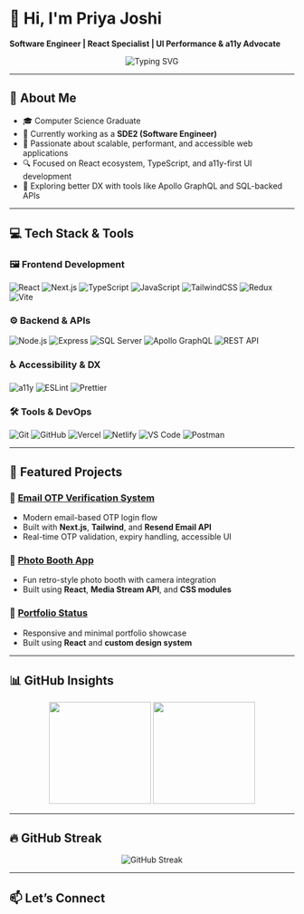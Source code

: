 # 👋 Hi, I'm Priya Joshi  
**Software Engineer | React Specialist | UI Performance & a11y Advocate**

<div align="center">
  <img src="https://readme-typing-svg.herokuapp.com?font=Fira+Code&pause=1000&color=54A6FF&center=true&vCenter=true&width=435&lines=Software+Engineer;React+Specialist;TypeScript+Advocate;a11y+Accessibility+Focused;Performance+Optimized+UI+Lover" alt="Typing SVG" />
</div>

---

## 🚀 About Me

- 🎓 Computer Science Graduate  
- 💼 Currently working as a **SDE2 (Software Engineer)**  
- 🧠 Passionate about scalable, performant, and accessible web applications  
- 🔍 Focused on React ecosystem, TypeScript, and a11y-first UI development  
- 🧩 Exploring better DX with tools like Apollo GraphQL and SQL-backed APIs  

---

## 💻 Tech Stack & Tools

### 🖼️ Frontend Development
![React](https://img.shields.io/badge/React-20232A?style=for-the-badge&logo=react&logoColor=61DAFB)
![Next.js](https://img.shields.io/badge/Next.js-black?style=for-the-badge&logo=next.js)
![TypeScript](https://img.shields.io/badge/TypeScript-007ACC?style=for-the-badge&logo=typescript)
![JavaScript](https://img.shields.io/badge/JavaScript-F7DF1E?style=for-the-badge&logo=javascript)
![TailwindCSS](https://img.shields.io/badge/TailwindCSS-06B6D4?style=for-the-badge&logo=tailwindcss)
![Redux](https://img.shields.io/badge/Redux-764ABC?style=for-the-badge&logo=redux)
![Vite](https://img.shields.io/badge/Vite-646CFF?style=for-the-badge&logo=vite)

### ⚙️ Backend & APIs
![Node.js](https://img.shields.io/badge/Node.js-339933?style=for-the-badge&logo=node-dot-js)
![Express](https://img.shields.io/badge/Express.js-404D59?style=for-the-badge)
![SQL Server](https://img.shields.io/badge/SQL_Server-CC2927?style=for-the-badge&logo=microsoftsqlserver&logoColor=white)
![Apollo GraphQL](https://img.shields.io/badge/Apollo_GraphQL-311C87?style=for-the-badge&logo=apollo-graphql)
![REST API](https://img.shields.io/badge/REST-FF6C37?style=for-the-badge&logo=postman)

### ♿ Accessibility & DX
![a11y](https://img.shields.io/badge/a11y-000000?style=for-the-badge&logo=accessibility&logoColor=white)
![ESLint](https://img.shields.io/badge/ESLint-4B32C3?style=for-the-badge&logo=eslint)
![Prettier](https://img.shields.io/badge/Prettier-F7B93E?style=for-the-badge&logo=prettier)

### 🛠️ Tools & DevOps
![Git](https://img.shields.io/badge/Git-F05032?style=for-the-badge&logo=git)
![GitHub](https://img.shields.io/badge/GitHub-181717?style=for-the-badge&logo=github)
![Vercel](https://img.shields.io/badge/Vercel-000000?style=for-the-badge&logo=vercel)
![Netlify](https://img.shields.io/badge/Netlify-00C7B7?style=for-the-badge&logo=netlify)
![VS Code](https://img.shields.io/badge/VS_Code-0078D4?style=for-the-badge&logo=visual-studio-code)
![Postman](https://img.shields.io/badge/Postman-FF6C37?style=for-the-badge&logo=postman)

---

## 🎯 Featured Projects

### 🔐 [Email OTP Verification System](https://github.com/priyajoshipj/otp-verification)
- Modern email-based OTP login flow  
- Built with **Next.js**, **Tailwind**, and **Resend Email API**  
- Real-time OTP validation, expiry handling, accessible UI

### 📸 [Photo Booth App](https://github.com/priyajoshipj/photo-booth)
- Fun retro-style photo booth with camera integration  
- Built using **React**, **Media Stream API**, and **CSS modules**

### 💼 [Portfolio Status](https://github.com/priyajoshipj/Portfolio-Status)
- Responsive and minimal portfolio showcase  
- Built using **React** and **custom design system**

---

## 📊 GitHub Insights

<div align="center">
  <img height="180em" src="https://github-readme-stats.vercel.app/api?username=priyajoshipj&show_icons=true&theme=radical&include_all_commits=true&count_private=true"/>
  <img height="180em" src="https://github-readme-stats.vercel.app/api/top-langs/?username=priyajoshipj&layout=compact&langs_count=7&theme=radical"/>
</div>

---

## 🔥 GitHub Streak

<div align="center">
  <img src="https://github-readme-streak-stats.herokuapp.com/?user=priyajoshipj&theme=radical" alt="GitHub Streak" />
</div>

---

## 📫 Let’s Connect

<div align="center">
